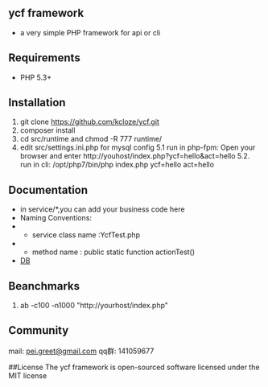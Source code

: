 ## ycf framework


* a very simple PHP framework  for api or cli 


## Requirements

* PHP 5.3+


## Installation

1. git clone https://github.com/kcloze/ycf.git
2. composer install
3. cd src/runtime and chmod -R 777 runtime/
4. edit src/settings.ini.php for mysql config
5.1  run in php-fpm: Open your browser and enter http://youhost/index.php?ycf=hello&act=hello
5.2. run in cli: /opt/php7/bin/php index.php ycf=hello act=hello

## Documentation
 * in service/*,you can add your business code here
 * Naming Conventions: 
 * * service class name :YcfTest.php
 * * method name : public static function actionTest()
 * [DB](DB_README.md)

## Beanchmarks
1. ab -c100 -n1000 "http://yourhost/index.php"

## Community
mail: pei.greet@gmail.com
qq群: 141059677


##License
The ycf framework is open-sourced software licensed under the MIT license

